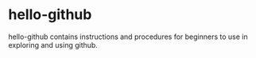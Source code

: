 # hello-github
hello-github contains instructions and procedures for beginners to use in exploring and using github.
